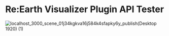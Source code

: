 # Re:Earth Visualizer Plugin API Tester

![localhost_3000_scene_01j34kgkva16j584k4sfapky6y_publish(Desktop 1920) (1)](https://github.com/user-attachments/assets/db5d9d5d-5531-4682-9a16-16c700b5735a)
